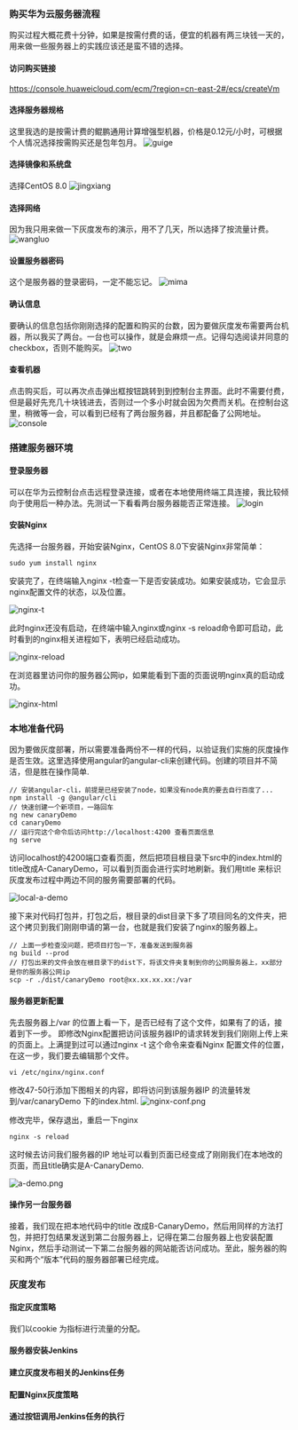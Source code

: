 ### 购买华为云服务器流程
购买过程大概花费十分钟，如果是按需付费的话，便宜的机器有两三块钱一天的，用来做一些服务器上的实践应该还是蛮不错的选择。

#### 访问购买链接
https://console.huaweicloud.com/ecm/?region=cn-east-2#/ecs/createVm

#### 选择服务器规格
这里我选的是按需计费的鲲鹏通用计算增强型机器，价格是0.12元/小时，可根据个人情况选择按需购买还是包年包月。
![guige](./img/guige.png)

#### 选择镜像和系统盘
选择CentOS 8.0
![jingxiang](./img/jingxiang.png)

#### 选择网络
因为我只用来做一下灰度发布的演示，用不了几天，所以选择了按流量计费。
![wangluo](./img/wangluo.png)

#### 设置服务器密码
这个是服务器的登录密码，一定不能忘记。
![mima](./img/mima.png)

#### 确认信息
要确认的信息包括你刚刚选择的配置和购买的台数，因为要做灰度发布需要两台机器，所以我买了两台。一台也可以操作，就是会麻烦一点。记得勾选阅读并同意的checkbox，否则不能购买。
![two](./img/two.png)

#### 查看机器
点击购买后，可以再次点击弹出框按钮跳转到到控制台主界面。此时不需要付费，但是最好先充几十块钱进去，否则过一个多小时就会因为欠费而关机。在控制台这里，稍微等一会，可以看到已经有了两台服务器，并且都配备了公网地址。
![console](./img/console.png)

### 搭建服务器环境
#### 登录服务器
可以在华为云控制台点击远程登录连接，或者在本地使用终端工具连接，我比较倾向于使用后一种办法。先测试一下看看两台服务器能否正常连接。
![login](./img/login.jpg)

#### 安装Nginx
先选择一台服务器，开始安装Nginx，CentOS 8.0下安装Nginx非常简单：
```
sudo yum install nginx
```
安装完了，在终端输入nginx -t检查一下是否安装成功。如果安装成功，它会显示nginx配置文件的状态，以及位置。

![nginx-t](./img/nginx-t.png)

此时nginx还没有启动，在终端中输入nginx或nginx -s reload命令即可启动，此时看到的nginx相关进程如下，表明已经启动成功。

![nginx-reload](./img/nginx-reload.png)

在浏览器里访问你的服务器公网ip，如果能看到下面的页面说明nginx真的启动成功。

![nginx-html](./img/nginx-html.jpg)

### 本地准备代码
因为要做灰度部署，所以需要准备两份不一样的代码，以验证我们实施的灰度操作是否生效。这里选择使用angular的angular-cli来创建代码。创建的项目并不简洁，但是胜在操作简单.
```
// 安装angular-cli，前提是已经安装了node，如果没有node真的要去自行百度了...
npm install -g @angular/cli
// 快速创建一个新项目，一路回车
ng new canaryDemo
cd canaryDemo
// 运行完这个命令后访问http://localhost:4200 查看页面信息
ng serve
```
访问localhost的4200端口查看页面，然后把项目根目录下src中的index.html的title改成A-CanaryDemo，可以看到页面会进行实时地刷新。我们用title 来标识灰度发布过程中两边不同的服务需要部署的代码。

![local-a-demo](./img/local-a-demo.jpg)

接下来对代码打包并，打包之后，根目录的dist目录下多了项目同名的文件夹，把这个拷贝到我们刚刚申请的第一台，也就是我们安装了nginx的服务器上。
```
// 上面一步检查没问题，把项目打包一下，准备发送到服务器
ng build --prod
// 打包出来的文件会放在根目录下的dist下，将该文件夹复制到你的公网服务器上，xx部分是你的服务器公网ip
scp -r ./dist/canaryDemo root@xx.xx.xx.xx:/var
```

#### 服务器更新配置
先去服务器上/var 的位置上看一下，是否已经有了这个文件，如果有了的话，接着到下一步。
即修改Nginx配置把访问该服务器IP的请求转发到我们刚刚上传上来的页面上。上满提到过可以通过nginx -t 这个命令来查看Nginx 配置文件的位置，在这一步，我们要去编辑那个文件。
```
vi /etc/nginx/nginx.conf
```
修改47-50行添加下图相关的内容，即将访问到该服务器IP 的流量转发到/var/canaryDemo 下的index.html.
![nginx-conf.png](./img/nginx-conf.png)

修改完毕，保存退出，重启一下nginx
```
nginx -s reload
```
这时候去访问我们服务器的IP 地址可以看到页面已经变成了刚刚我们在本地改的页面，而且title确实是A-CanaryDemo.

![a-demo.png](./img/a-demo.png)

#### 操作另一台服务器
接着，我们现在把本地代码中的title 改成B-CanaryDemo，然后用同样的方法打包，并把打包结果发送到第二台服务器上，记得在第二台服务器上也安装配置Nginx，然后手动测试一下第二台服务器的网站能否访问成功。至此，服务器的购买和两个“版本”代码的服务器部署已经完成。


### 灰度发布

#### 指定灰度策略
我们以cookie 为指标进行流量的分配。

#### 服务器安装Jenkins

#### 建立灰度发布相关的Jenkins任务

#### 配置Nginx灰度策略

#### 通过按钮调用Jenkins任务的执行


